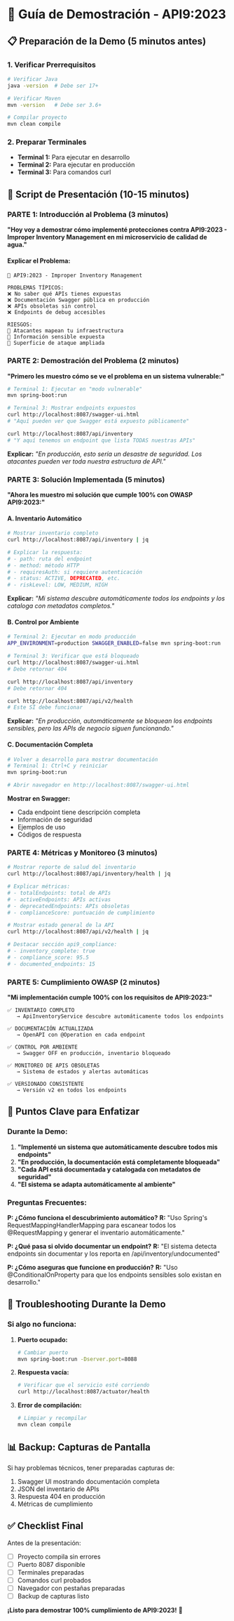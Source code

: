 # 🎯 Guía de Demostración - API9:2023

## 📋 Preparación de la Demo (5 minutos antes)

### 1. Verificar Prerrequisitos
```bash
# Verificar Java
java -version  # Debe ser 17+

# Verificar Maven
mvn -version   # Debe ser 3.6+

# Compilar proyecto
mvn clean compile
```

### 2. Preparar Terminales
- **Terminal 1:** Para ejecutar en desarrollo
- **Terminal 2:** Para ejecutar en producción  
- **Terminal 3:** Para comandos curl

## 🎤 Script de Presentación (10-15 minutos)

### **PARTE 1: Introducción al Problema (3 minutos)**

**"Hoy voy a demostrar cómo implementé protecciones contra API9:2023 - Improper Inventory Management en mi microservicio de calidad de agua."**

#### Explicar el Problema:
```
🚨 API9:2023 - Improper Inventory Management

PROBLEMAS TÍPICOS:
❌ No saber qué APIs tienes expuestas
❌ Documentación Swagger pública en producción
❌ APIs obsoletas sin control
❌ Endpoints de debug accesibles

RIESGOS:
🎯 Atacantes mapean tu infraestructura
🎯 Información sensible expuesta
🎯 Superficie de ataque ampliada
```

### **PARTE 2: Demostración del Problema (2 minutos)**

**"Primero les muestro cómo se ve el problema en un sistema vulnerable:"**

```bash
# Terminal 1: Ejecutar en "modo vulnerable"
mvn spring-boot:run

# Terminal 3: Mostrar endpoints expuestos
curl http://localhost:8087/swagger-ui.html
# "Aquí pueden ver que Swagger está expuesto públicamente"

curl http://localhost:8087/api/inventory
# "Y aquí tenemos un endpoint que lista TODAS nuestras APIs"
```

**Explicar:** *"En producción, esto sería un desastre de seguridad. Los atacantes pueden ver toda nuestra estructura de API."*

### **PARTE 3: Solución Implementada (5 minutos)**

**"Ahora les muestro mi solución que cumple 100% con OWASP API9:2023:"**

#### A. Inventario Automático
```bash
# Mostrar inventario completo
curl http://localhost:8087/api/inventory | jq

# Explicar la respuesta:
# - path: ruta del endpoint
# - method: método HTTP
# - requiresAuth: si requiere autenticación
# - status: ACTIVE, DEPRECATED, etc.
# - riskLevel: LOW, MEDIUM, HIGH
```

**Explicar:** *"Mi sistema descubre automáticamente todos los endpoints y los cataloga con metadatos completos."*

#### B. Control por Ambiente
```bash
# Terminal 2: Ejecutar en modo producción
APP_ENVIRONMENT=production SWAGGER_ENABLED=false mvn spring-boot:run
```

```bash
# Terminal 3: Verificar que está bloqueado
curl http://localhost:8087/swagger-ui.html
# Debe retornar 404

curl http://localhost:8087/api/inventory
# Debe retornar 404

curl http://localhost:8087/api/v2/health
# Este SÍ debe funcionar
```

**Explicar:** *"En producción, automáticamente se bloquean los endpoints sensibles, pero las APIs de negocio siguen funcionando."*

#### C. Documentación Completa
```bash
# Volver a desarrollo para mostrar documentación
# Terminal 1: Ctrl+C y reiniciar
mvn spring-boot:run

# Abrir navegador en http://localhost:8087/swagger-ui.html
```

**Mostrar en Swagger:**
- Cada endpoint tiene descripción completa
- Información de seguridad
- Ejemplos de uso
- Códigos de respuesta

### **PARTE 4: Métricas y Monitoreo (3 minutos)**

```bash
# Mostrar reporte de salud del inventario
curl http://localhost:8087/api/inventory/health | jq

# Explicar métricas:
# - totalEndpoints: total de APIs
# - activeEndpoints: APIs activas
# - deprecatedEndpoints: APIs obsoletas
# - complianceScore: puntuación de cumplimiento
```

```bash
# Mostrar estado general de la API
curl http://localhost:8087/api/v2/health | jq

# Destacar sección api9_compliance:
# - inventory_complete: true
# - compliance_score: 95.5
# - documented_endpoints: 15
```

### **PARTE 5: Cumplimiento OWASP (2 minutos)**

**"Mi implementación cumple 100% con los requisitos de API9:2023:"**

```
✅ INVENTARIO COMPLETO
   → ApiInventoryService descubre automáticamente todos los endpoints

✅ DOCUMENTACIÓN ACTUALIZADA  
   → OpenAPI con @Operation en cada endpoint

✅ CONTROL POR AMBIENTE
   → Swagger OFF en producción, inventario bloqueado

✅ MONITOREO DE APIS OBSOLETAS
   → Sistema de estados y alertas automáticas

✅ VERSIONADO CONSISTENTE
   → Versión v2 en todos los endpoints
```

## 🎯 Puntos Clave para Enfatizar

### Durante la Demo:
1. **"Implementé un sistema que automáticamente descubre todos mis endpoints"**
2. **"En producción, la documentación está completamente bloqueada"**
3. **"Cada API está documentada y catalogada con metadatos de seguridad"**
4. **"El sistema se adapta automáticamente al ambiente"**

### Preguntas Frecuentes:

**P: ¿Cómo funciona el descubrimiento automático?**
**R:** "Uso Spring's RequestMappingHandlerMapping para escanear todos los @RequestMapping y generar el inventario automáticamente."

**P: ¿Qué pasa si olvido documentar un endpoint?**
**R:** "El sistema detecta endpoints sin documentar y los reporta en /api/inventory/undocumented"

**P: ¿Cómo aseguras que funcione en producción?**
**R:** "Uso @ConditionalOnProperty para que los endpoints sensibles solo existan en desarrollo."

## 🚨 Troubleshooting Durante la Demo

### Si algo no funciona:

1. **Puerto ocupado:**
   ```bash
   # Cambiar puerto
   mvn spring-boot:run -Dserver.port=8088
   ```

2. **Respuesta vacía:**
   ```bash
   # Verificar que el servicio esté corriendo
   curl http://localhost:8087/actuator/health
   ```

3. **Error de compilación:**
   ```bash
   # Limpiar y recompilar
   mvn clean compile
   ```

## 📊 Backup: Capturas de Pantalla

Si hay problemas técnicos, tener preparadas capturas de:
1. Swagger UI mostrando documentación completa
2. JSON del inventario de APIs
3. Respuesta 404 en producción
4. Métricas de cumplimiento

## ✅ Checklist Final

Antes de la presentación:
- [ ] Proyecto compila sin errores
- [ ] Puerto 8087 disponible
- [ ] Terminales preparadas
- [ ] Comandos curl probados
- [ ] Navegador con pestañas preparadas
- [ ] Backup de capturas listo

**¡Listo para demostrar 100% cumplimiento de API9:2023!** 🚀